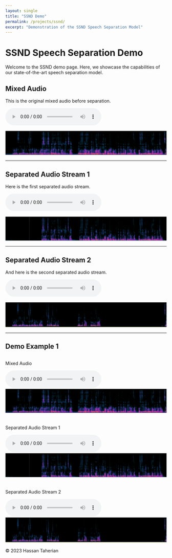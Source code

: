```yaml
---
layout: single
title: "SSND Demo"
permalink: /projects/ssnd/
excerpt: "Demonstration of the SSND Speech Separation Model"
---
```


# SSND Speech Separation Demo

Welcome to the SSND demo page. Here, we showcase the capabilities of our state-of-the-art speech separation model. 

## Mixed Audio

This is the original mixed audio before separation.

<audio controls>
  <source src="/files/demo1/u1_mix.wav" type="audio/wav">
  Your browser does not support the audio element.
</audio>

![Spectrogram of Mixed Audio](/files/demo1/spec_mix.png/spec_mix.png-1.png "Spectrogram of Mixed Audio")

---

## Separated Audio Stream 1

Here is the first separated audio stream.

<audio controls>
  <source src="/files/demo1/u1_s1.wav" type="audio/wav">
  Your browser does not support the audio element.
</audio>

![Spectrogram of Stream 1](/files/demo1/spec_mix.png/spec_mix.png-2.png "Spectrogram of Stream 1")

---

## Separated Audio Stream 2

And here is the second separated audio stream.

<audio controls>
  <source src="/files/demo1/u1_s2.wav" type="audio/wav">
  Your browser does not support the audio element.
</audio>

![Spectrogram of Stream 2](/files/demo1/spec_mix.png/spec_mix.png-3.png "Spectrogram of Stream 2")

---

## Demo Example 1

<div style="display: flex; flex-wrap: wrap; gap: 20px; justify-content: space-between;">


<div style="flex: 1; min-width: 300px;">
  <p>Mixed Audio</p>
  <audio controls>
    <source src="/files/demo1/u1_mix.wav" type="audio/wav">
    Your browser does not support the audio element.
  </audio>
  <img src="/files/demo1/spec_mix.png/spec_mix.png-1.png" alt="Spectrogram of Mixed Audio" style="width: 100%;">
</div>

<div style="flex: 1; min-width: 300px;">
  <p>Separated Audio Stream 1</p>
  <audio controls>
    <source src="/files/demo1/u1_s1.wav" type="audio/wav">
    Your browser does not support the audio element.
  </audio>
  <img src="/files/demo1/spec_mix.png/spec_mix.png-2.png" alt="Spectrogram of Stream 1" style="width: 100%;">
</div>

<div style="flex: 1; min-width: 300px;">
  <p>Separated Audio Stream 2</p>
  <audio controls>
    <source src="/files/demo1/u1_s2.wav" type="audio/wav">
    Your browser does not support the audio element.
  </audio>
  <img src="/files/demo1/spec_mix.png/spec_mix.png-3.png" alt="Spectrogram of Stream 2" style="width: 100%;">
</div>

</div>




<footer>
    <p>&copy; 2023 Hassan Taherian</p>
</footer>


    
